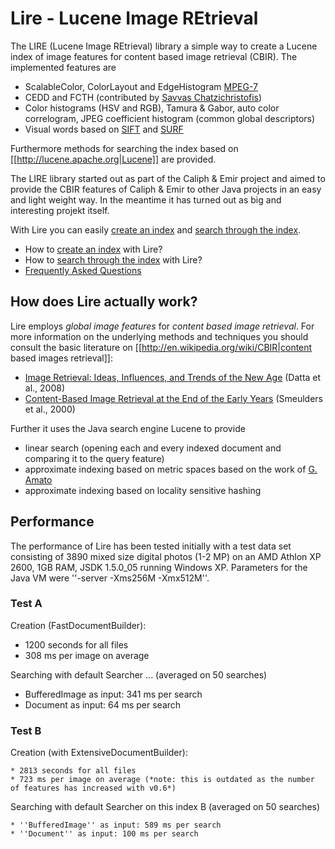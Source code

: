# Lire - Lucene Image REtrieval

The LIRE (Lucene Image REtrieval) library a simple way to create a Lucene index of image features for content based image retrieval (CBIR). The implemented features are 

  * ScalableColor, ColorLayout and EdgeHistogram [MPEG-7](http://mpeg.chiariglione.org/standards/mpeg-7/mpeg-7.htm)
  * CEDD and FCTH (contributed by [Savvas Chatzichristofis](http://savvash.blogspot.com/))
  * Color histograms (HSV and RGB), Tamura & Gabor, auto color correlogram, JPEG coefficient histogram (common global descriptors)
  * Visual words based on [SIFT](http://en.wikipedia.org/wiki/Scale-invariant_feature_transform) and [SURF](http://en.wikipedia.org/wiki/SURF)

Furthermore methods for searching the index based on [[http://lucene.apache.org|Lucene]] are provided.

The LIRE library started out as part of the Caliph & Emir project and aimed to provide the CBIR features of Caliph & Emir to other Java projects in an easy and light weight way. In the meantime it has turned out as big and interesting projekt itself.

With Lire you can easily [create an index](createindex.md) and [search through the index](searchindex.md).

  * How to [create an index](createindex.md) with Lire?
  * How to [search through the index](searchindex.md) with Lire?
  * [Frequently Asked Questions](lirefaq.md)

## How does Lire actually work?

Lire employs *global image features* for *content based image retrieval*. For more information on the underlying methods and techniques you should consult the basic literature on [[http://en.wikipedia.org/wiki/CBIR|content based images retrieval]]:

  * [Image Retrieval: Ideas, Influences, and Trends of the New Age](http://infolab.stanford.edu/~wangz/project/imsearch/review/JOUR/datta.pdf) (Datta et al., 2008)
  * [Content-Based Image Retrieval at the End of the Early Years](http://citeseerx.ist.psu.edu/viewdoc/download?doi=10.1.1.92.889&rep=rep1&type=pdf) (Smeulders et al., 2000)

Further it uses the Java search engine Lucene to provide
 
  * linear search (opening each and every indexed document and comparing it to the query feature)
  * approximate indexing based on metric spaces based on the work of [G. Amato](http://www.nmis.isti.cnr.it/amato/)
  * approximate indexing based on locality sensitive hashing


## Performance
The performance of Lire has been tested initially with a test data set consisting of 3890 mixed size digital photos (1-2 MP) on an AMD Athlon XP 2600, 1GB RAM, JSDK 1.5.0_05 running Windows XP. Parameters for the Java VM were ''-server -Xms256M -Xmx512M''.

### Test A
Creation (FastDocumentBuilder):

  * 1200 seconds for all files
  * 308 ms per image on average

Searching with default Searcher ... (averaged on 50 searches)

  * BufferedImage as input: 341 ms per search
  * Document as input: 64 ms per search

### Test B
Creation (with ExtensiveDocumentBuilder):

    * 2813 seconds for all files
    * 723 ms per image on average (*note: this is outdated as the number of features has increased with v0.6*)

Searching with default Searcher on this index B (averaged on 50 searches)

    * ''BufferedImage'' as input: 589 ms per search
    * ''Document'' as input: 100 ms per search
